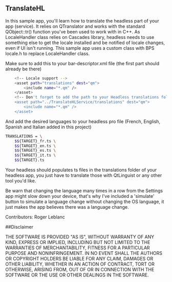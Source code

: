 TranslateHL
--------------
In this sample app, you'll learn how to translate the headless part of your app (service). It relies on QTranslator and works with the standard QObject::tr() function you've been used to work with in C++. As LocaleHandler class relies on Cascades library, headless needs to use something else to get the locale installed and be notified of locale changes, even if UI isn't running. This sample app uses a custom class with BPS locale.h to replace LocaleHandler class.

Make sure to add this to your bar-descriptor.xml file (the first part should already be there)
```sh
    <!-- Locale support -->
    <asset path="translations" dest="qm">
        <include name="*.qm" />
    </asset>
    <!-- Don't forget to add the path to your Headless translations folder -->
    <asset path="../TranslateHLService/translations" dest="qm">
        <include name="*.qm" />
    </asset>
```

And add the desired languages to your headless pro file (French, English, Spanish and Italian added in this project)
```sh
TRANSLATIONS = \
    $${TARGET}_fr.ts \
    $${TARGET}_en.ts \
    $${TARGET}_es.ts \
    $${TARGET}_it.ts \
    $${TARGET}.ts
```

Your headless should populates ts files in the translations folder of your headless app, you just have to translate those with QtLinguist or any other tool you'd like.

Be warn that changing the language many times in a row from the Settings app might slow down your device, that's why I've included a 'simulate' button to simulate a language change without changing the OS language, it just makes the app believes there was a language change.


Contributors: Roger Leblanc


##Disclaimer

THE SOFTWARE IS PROVIDED "AS IS", WITHOUT WARRANTY OF ANY KIND, EXPRESS OR IMPLIED, INCLUDING BUT NOT LIMITED TO THE WARRANTIES OF MERCHANTABILITY, FITNESS FOR A PARTICULAR PURPOSE AND NONINFRINGEMENT. IN NO EVENT SHALL THE AUTHORS OR COPYRIGHT HOLDERS BE LIABLE FOR ANY CLAIM, DAMAGES OR OTHER LIABILITY, WHETHER IN AN ACTION OF CONTRACT, TORT OR OTHERWISE, ARISING FROM, OUT OF OR IN CONNECTION WITH THE SOFTWARE OR THE USE OR OTHER DEALINGS IN THE SOFTWARE.